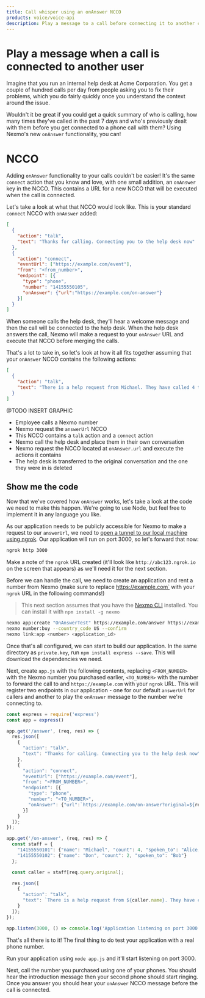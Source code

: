 ```yaml
---
title: Call whisper using an onAnswer NCCO
products: voice/voice-api
description: Play a message to a call before connecting it to another call
---
```


# Play a message when a call is connected to another user

Imagine that you run an internal help desk at Acme Corporation. You get a couple of hundred calls per day from people asking you to fix their problems, which you do fairly quickly once you understand the context around the issue.

Wouldn't it be great if you could get a quick summary of who is calling, how many times they've called in the past 7 days and who's previously dealt with them before you get connected to a phone call with them? Using Nexmo's new `onAnswer` functionality, you can!

# NCCO

Adding `onAnswer` functionality to your calls couldn't be easier! It's the same `connect` action that you know and love, with one small addition, an `onAnswer` key in the NCCO. This contains a URL for a new NCCO that will be executed when the call is connected.

Let's take a look at what that NCCO would look like. This is your standard `connect` NCCO with `onAnswer` added:

```json
[
  { 
    "action": "talk", 
    "text": "Thanks for calling. Connecting you to the help desk now"
  },
  { 
    "action": "connect", 
    "eventUrl": ["https://example.com/event"], 
    "from": "<from_number>", 
    "endpoint": [{ 
      "type": "phone", 
      "number": "14155550105",
      "onAnswer": {"url":"https://example.com/on-answer"} 
    }]
  }
]
```

When someone calls the help desk, they'll hear a welcome message and then the call will be connected to the help desk. When the help desk answers the call, Nexmo will make a request to your `onAnswer` URL and execute that NCCO before merging the calls. 

That's a lot to take in, so let's look at how it all fits together assuming that your `onAnswer` NCCO contains the following actions:

```json
[
  { 
    "action": "talk", 
    "text": "There is a help request from Michael. They have called 4 times this week and have spoken to Alice, Bob and Charlie"
  }
]
```

@TODO INSERT GRAPHIC

* Employee calls a Nexmo number
* Nexmo request the `answerUrl` NCCO
* This NCCO contains a `talk` action and a `connect` action
* Nexmo call the help desk and place them in their own conversation
* Nexmo request the NCCO located at `onAnswer.url` and execute the actions it contains
* The help desk is transferred to the original conversation and the one they were in is deleted

## Show me the code

Now that we've covered how `onAnswer` works, let's take a look at the code we need to make this happen. We're going to use Node, but feel free to implement it in any language you like.

As our application needs to be publicly accessible for Nexmo to make a request to our `answerUrl`, we need to [open a tunnel to our local machine using ngrok](https://www.nexmo.com/blog/2017/07/04/local-development-nexmo-ngrok-tunnel-dr/). Our application will run on port 3000, so let's forward that now:

```bash
ngrok http 3000
```

Make a note of the `ngrok` URL created (it'll look like `http://abc123.ngrok.io` on the screen that appears) as we'll need it for the next section.

Before we can handle the call, we need to create an application and rent a number from Nexmo (make sure to replace https://example.com` with your `ngrok` URL in the following commands!)

> This next section assumes that you have the [Nexmo CLI](https://github.com/Nexmo/nexmo-cli) installed. You can install it with `npm install -g nexmo`

```bash
nexmo app:create "OnAnswerTest" https://example.com/answer https://example.com/event --keyfile private.key
nexmo number:buy --country_code US --confirm
nexmo link:app <number> <application_id>
```

Once that's all configured, we can start to build our application. In the same directory as `private.key`, run `npm install express --save`. This will download the dependencies we need.

Next, create `app.js` with the following contents, replacing `<FROM_NUMBER>` with the Nexmo number you purchased earlier, `<TO_NUMBER>` with the number to forward the call to and `https://example.com` with your `ngrok` URL. This will register two endpoints in our application - one for our default `answerUrl` for callers and another to play the `onAnswer` message to the number we're connecting to.

```javascript
const express = require('express')
const app = express()

app.get('/answer', (req, res) => {
  res.json([
    {
      "action": "talk", 
      "text": "Thanks for calling. Connecting you to the help desk now"
    },
    {
      "action": "connect", 
      "eventUrl": ["https://example.com/event"],
      "from": "<FROM_NUMBER>",
      "endpoint": [{
        "type": "phone",
        "number": "<TO_NUMBER>",
        "onAnswer": {"url":`https://example.com/on-answer?original=${req.query.from}`}
      }]
    }
  ]);
});

app.get('/on-answer', (req, res) => {
  const staff = {
    "14155550101": {"name": "Michael", "count": 4, "spoken_to": "Alice, Bob and Charlie"},
    "14155550102": {"name": "Don", "count": 2, "spoken_to": "Bob"}
  };

  const caller = staff[req.query.original];

  res.json([
    { 
      "action": "talk",
      "text": `There is a help request from ${caller.name}. They have called ${caller.count} times this week and have spoken to ${caller.spoken_to}`
    }
  ]);
});

app.listen(3000, () => console.log('Application listening on port 3000!'));
```

That's all there is to it! The final thing to do test your application with a real phone number. 

Run your application using `node app.js` and it'll start listening on port 3000.

Next, call the number you purchased using one of your phones. You should hear the introduction message then your second phone should start ringing. Once you answer you should hear your `onAnswer` NCCO message before the call is connected.
